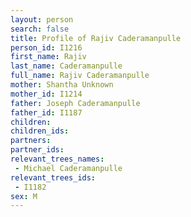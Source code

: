 ```yaml
---
layout: person
search: false
title: Profile of Rajiv Caderamanpulle
person_id: I1216
first_name: Rajiv
last_name: Caderamanpulle
full_name: Rajiv Caderamanpulle
mother: Shantha Unknown
mother_id: I1214
father: Joseph Caderamanpulle
father_id: I1187
children:
children_ids:
partners:
partner_ids:
relevant_trees_names:
 - Michael Caderamanpulle
relevant_trees_ids:
 - I1182
sex: M
---
```


